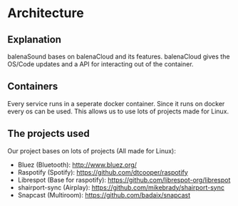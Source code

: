 # Architecture

## Explanation
balenaSound bases on balenaCloud and its features. balenaCloud gives the OS/Code updates and a API for interacting out of the container.

## Containers
Every service runs in a seperate docker container. Since it runs on docker every os can be used. This allows us to use lots of projects made for Linux. 

## The projects used

Our project bases on lots of projects (All made for Linux):

* Bluez (Bluetooth): http://www.bluez.org/
* Raspotify (Spotify): https://github.com/dtcooper/raspotify
* Librespot (Base for raspotify): https://github.com/librespot-org/librespot
* shairport-sync (Airplay): https://github.com/mikebrady/shairport-sync
* Snapcast (Multiroom): https://github.com/badaix/snapcast
